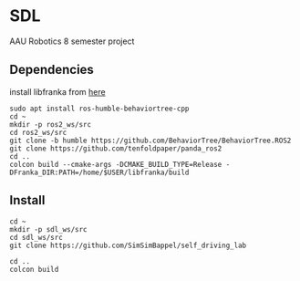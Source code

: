 # SDL
AAU Robotics 8 semester project

## Dependencies
install libfranka from [here](https://frankaemika.github.io/docs/installation_linux.html)
```
sudo apt install ros-humble-behaviortree-cpp
cd ~
mkdir -p ros2_ws/src
cd ros2_ws/src
git clone -b humble https://github.com/BehaviorTree/BehaviorTree.ROS2
git clone https://github.com/tenfoldpaper/panda_ros2
cd ..
colcon build --cmake-args -DCMAKE_BUILD_TYPE=Release -DFranka_DIR:PATH=/home/$USER/libfranka/build
```

## Install
```
cd ~
mkdir -p sdl_ws/src
cd sdl_ws/src
git clone https://github.com/SimSimBappel/self_driving_lab

cd ..
colcon build
```